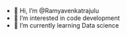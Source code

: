 - 👋 Hi, I’m @Ramyavenkatrajulu
- 👀 I’m interested in code development
- 🌱 I’m currently learning Data science



<!---
Ramyavenkatrajulu/Ramyavenkatrajulu is a ✨ special ✨ repository because its `README.md` (this file) appears on your GitHub profile.
You can click the Preview link to take a look at your changes.
--->
